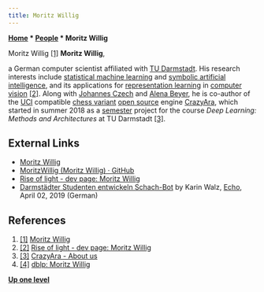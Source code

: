 ```yaml
---
title: Moritz Willig
---
```

**[Home](Home "Home") \* [People](People "People") \* Moritz Willig**



 [](File:Moritz_Willig.jpg) Moritz Willig <a id="cite-note-1" href="#cite-ref-1">[1]</a> 
**Moritz Willig**,  

a German computer scientist affiliated with [TU Darmstadt](Darmstadt_University_of_Technology "Darmstadt University of Technology"). 
His research interests include [statistical machine learning](https://en.wikipedia.org/wiki/Statistical_learning_theory) and [symbolic artificial intelligence](https://en.wikipedia.org/wiki/Symbolic_artificial_intelligence), and its applications for [representation learning](https://en.wikipedia.org/wiki/Feature_learning) in [computer vision](https://en.wikipedia.org/wiki/Computer_vision) <a id="cite-note-2" href="#cite-ref-2">[2]</a>.
Along with [Johannes Czech](Johannes_Czech "Johannes Czech") and [Alena Beyer](Alena_Beyer "Alena Beyer"), he is co-author of the [UCI](UCI "UCI") compatible [chess variant](Chess#Variants "Chess") [open source](Category:Open_Source "Category:Open Source") engine [CrazyAra](CrazyAra "CrazyAra"),
which started in summer 2018 as a [semester](https://en.wikipedia.org/wiki/Academic_term#Synonyms) project for the course *Deep Learning: Methods and Architectures* at TU Darmstadt <a id="cite-note-3" href="#cite-ref-3">[3]</a>.



## External Links


* [Moritz Willig](https://moritz-willig.de/)
* [MoritzWillig (Moritz Willig) · GitHub](https://github.com/MoritzWillig/)
* [Rise of light - dev page: Moritz Willig](https://rise-of-light.de/)
* [Darmstädter Studenten entwickeln Schach-Bot](https://www.echo-online.de/lokales/darmstadt/darmstadter-studenten-entwickeln-schach-bot_20056672) by Karin Walz, [Echo](https://www.echo-online.de/), April 02, 2019 (German)


## References


1. <a id="cite-ref-1" href="#cite-note-1">[1]</a> [Moritz Willig](https://moritz-willig.de/)
2. <a id="cite-ref-2" href="#cite-note-2">[2]</a> [Rise of light - dev page: Moritz Willig](https://rise-of-light.de/)
3. <a id="cite-ref-3" href="#cite-note-3">[3]</a> [CrazyAra - About us](https://crazyara.org/about.html)
4. <a id="cite-ref-4" href="#cite-note-4">[4]</a> [dblp: Moritz Willig](https://dblp.org/pid/247/6267.html)

**[Up one level](People "People")**







 
